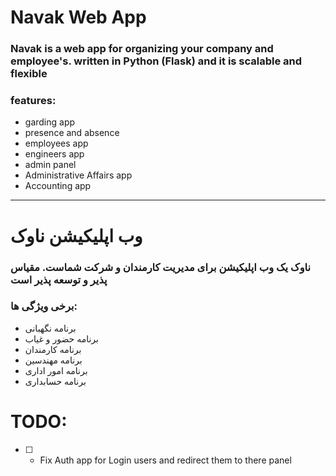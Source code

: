 # Navak Web App 

### Navak is a web app for organizing your company and employee's. written in Python (Flask) and it is scalable and flexible

### features:
- garding app
- presence and absence
- employees app
- engineers app
- admin panel
- Administrative Affairs app
- Accounting app

-----


# وب اپلیکیشن ناوک


### ناوک یک وب اپلیکیشن برای مدیریت کارمندان و شرکت شماست. مقیاس پذیر و توسعه پذیر است

### برخی ویژگی ها:
- برنامه نگهبانی
- برنامه حضور و غیاب 
- برنامه کارمندان
- برنامه مهندسین 
- برنامه امور اداری 
- برنامه حسابداری 


# TODO:

- [ ] - Fix Auth app for Login users and redirect them to there panel 
